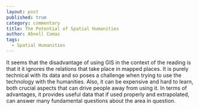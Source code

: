 ```yaml
---
layout: post
published: true
category: commentary
title: The Potential of Spatial Humanities
author: Abnell Comas
tags:
  - Spatial Humanities
---
```

It seems that the disadvantage of using GIS in the context of the reading is that it it ignores the relations that take place in mapped places. It is purely technical with its data and so poses a challenge when trying to use the technology with the humanities. Also, it can be expensive and hard to learn, both crucial aspects that can drive people away from using it. In terms of advantages, it provides useful data that if used properly and extrapolated, can answer many fundamental questions about the area in question.
